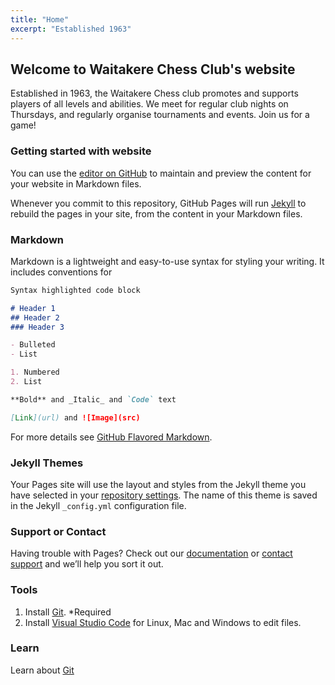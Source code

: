 ```yaml
---
title: "Home"
excerpt: "Established 1963"
---
```


## Welcome to Waitakere Chess Club's website

Established in 1963, the Waitakere Chess club promotes and supports players of all levels and abilities. We meet for regular club nights on Thursdays, and regularly organise tournaments and events. Join us for a game!

### Getting started with website

You can use the [editor on GitHub](https://github.com/waitakerechess/web/edit/master/README.md) to maintain and preview the content for your website in Markdown files.

Whenever you commit to this repository, GitHub Pages will run [Jekyll](https://jekyllrb.com/) to rebuild the pages in your site, from the content in your Markdown files.

### Markdown

Markdown is a lightweight and easy-to-use syntax for styling your writing. It includes conventions for

```markdown
Syntax highlighted code block

# Header 1
## Header 2
### Header 3

- Bulleted
- List

1. Numbered
2. List

**Bold** and _Italic_ and `Code` text

[Link](url) and ![Image](src)
```

For more details see [GitHub Flavored Markdown](https://guides.github.com/features/mastering-markdown/).

### Jekyll Themes

Your Pages site will use the layout and styles from the Jekyll theme you have selected in your [repository settings](https://github.com/waitakerechess/web/settings). The name of this theme is saved in the Jekyll `_config.yml` configuration file.

### Support or Contact

Having trouble with Pages? Check out our [documentation](https://help.github.com/categories/github-pages-basics/) or [contact support](https://github.com/contact) and we’ll help you sort it out.

### Tools

1. Install [Git](https://git-scm.com/downloads). *Required
2. Install [Visual Studio Code](https://code.visualstudio.com/) for Linux, Mac and Windows to edit files.

### Learn

Learn about [Git](http://git-scm.com/)

